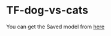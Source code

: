 # TF-dog-vs-cats
You can get the Saved model from [here](https://drive.google.com/drive/folders/1nh-sR_y2MPZV427eFY4I2QC43cTG42YC?usp=sharing)
